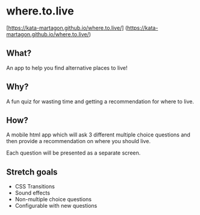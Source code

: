 # where.to.live

[https://kata-martagon.github.io/where.to.live/] (https://kata-martagon.github.io/where.to.live/)

## What?
An app to help you find alternative places to live!

## Why?
A fun quiz for wasting time and getting a recommendation for where to live.

## How?
A mobile html app which will ask 3 different multiple choice questions and then provide a recommendation on where you should live.

Each question will be presented as a separate screen.

## Stretch goals

- CSS Transitions
- Sound effects
- Non-multiple choice questions
- Configurable with new questions
